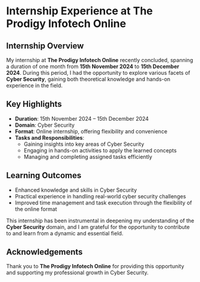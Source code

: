 # Internship Experience at The Prodigy Infotech Online

## Internship Overview

My internship at **The Prodigy Infotech Online** recently concluded, spanning a duration of one month from **15th November 2024** to **15th December 2024**. During this period, I had the opportunity to explore various facets of **Cyber Security**, gaining both theoretical knowledge and hands-on experience in the field.

## Key Highlights

- **Duration**: 15th November 2024 – 15th December 2024
- **Domain**: Cyber Security
- **Format**: Online internship, offering flexibility and convenience
- **Tasks and Responsibilities**:
    - Gaining insights into key areas of Cyber Security
    - Engaging in hands-on activities to apply the learned concepts
    - Managing and completing assigned tasks efficiently

## Learning Outcomes

- Enhanced knowledge and skills in Cyber Security
- Practical experience in handling real-world cyber security challenges
- Improved time management and task execution through the flexibility of the online format

This internship has been instrumental in deepening my understanding of the **Cyber Security** domain, and I am grateful for the opportunity to contribute to and learn from a dynamic and essential field.

## Acknowledgements

Thank you to **The Prodigy Infotech Online** for providing this opportunity and supporting my professional growth in Cyber Security.

